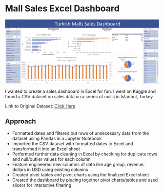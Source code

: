 # Mall Sales Excel Dashboard

![Sales Dashboard Image](readmeImage.png)

I wanted to create a sales dashboard in Excel for fun. I went on Kaggle and found a CSV dataset on sales data on a series of malls in Istanbul, Turkey.

Link to Original Dataset: [Click Here](https://www.kaggle.com/datasets/mehmettahiraslan/customer-shopping-dataset)

## Approach

- Formatted dates and filtered out rows of unnecessary data from the dataset using Pandas in a Jupyter Notebook
- Imported the CSV dataset with formatted dates to Excel and transformed it into an Excel sheet
- Performed further data cleaning in Excel by checking for duplicate rows and null/outlier values for each column
- Feature engineered new columns of data like age group, revenue, dollars in USD using existing columns
- Created pivot tables and pivot charts using the finalized Excel sheet
- Created the dashboard by piecing together pivot charts/tables and used slicers for interactive filtering
